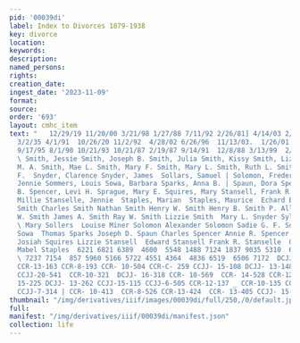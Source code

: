 ```yaml
---
pid: '00039di'
label: Index to Divorces 1879-1938
key: divorce
location: 
keywords: 
description: 
named_persons: 
rights: 
creation_date: 
ingest_date: '2023-11-09'
format: 
source: 
order: '693'
layout: cmhc_item
text: "   12/29/19 11/20/00 3/21/98 1/27/88 7/11/92 2/26/81] 4/14/03 2/5/00 8/8/81
  3/2/35 4/1/91  10/26/20 11/2/92  4/28/02 6/26/96  11/13/03.  1/26/01 4/21/03 4/6/85
  9/17/95 8/1/90 10/21/93 10/21/87 2/19/87 9/14/91  12/8/88 3/13/99  2/15/99 9/8/03
  \ Smith, Jessie Smith, Joseph B. Smith, Julia Smith, Kissy Smith, Lizzie Smith,
  M. A. Smith, Mae L. Smith, Mary F. Smith, Mary L. Smith, Ruth L. Smith, William
  F.  Snyder, Clarence Snyder, James  Sollars, Samuel | Solomon, Frederick W. Solomon,
  Jennie Sommers, Louis Sowa, Barbara Sparks, Anna B. | Spaun, Dora Spencer, Annie
  B. Spencer, Levi H. Sprague, Mary E. Squires, Mary Stansell, Frank R.  Stansell,
  Millie Stanselle, Jennie  Staples, Marian  Staples, Maurice  Echard E. Smith Margaret
  Smith Charles Smith Nathan Smith Henry W. Smith Henry B. Smith P. Allan Smith Joel
  W. Smith James A. Smith Ray W. Smith Lizzie Smith  Mary L. Snyder Sylvia Snyder
  \ Mary Sollers  Louise Miner Solomon Alexander Solomon Sadie G. F. Sommers William
  Sowa  Thomas Sparks Joseph D. Spaun Charles Spencer Annie R. Spencer  J. W. Sprague
  Josiah Squires Lizzie Stansell  Edward Stansell Frank R. Stanselle  Charles R. Staples
  Mabel Staples  6221 6821 6389  4600  5548 1488 7124 1837 9035 5310  6232 5625  7024
  \ 7237 7154  857 5960 5166 5722 4551 4364  4836 6519  6506 7172  DCJJ- 16-300 CCR-14-205
  CCR-13-163 CCR-8-193 CCR- 10-504 CCR-C- 259 CCJJ- 15-108 DCJJ- 13-148 CCR-C-564
  CCJJ-20-541  CCR-10-321  DCJJ- 16-318 CCR- 10-569  CCR- 14-528 CCR-12-301 CCJJ-
  15-225 DCJJ- 13-262 CCJJ-15-115 CCJJ-6-505 CCR-12-137 _ CCR-10-135 CCR-11-331 CCR-8-66
  CCJJ-7-314 | CCR- 10-413  CCR-8-526 CCR-13-424  CCR- 13-405 CCJJ- 15-196 "
thumbnail: "/img/derivatives/iiif/images/00039di/full/250,/0/default.jpg"
full: 
manifest: "/img/derivatives/iiif/00039di/manifest.json"
collection: life
---
```

